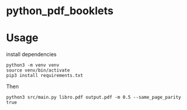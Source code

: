 # python_pdf_booklets


# Usage

install dependencies

    python3 -m venv venv
    source venv/bin/activate
    pip3 install requirements.txt

Then 

    python3 src/main.py libro.pdf output.pdf -m 0.5 --same_page_parity true

